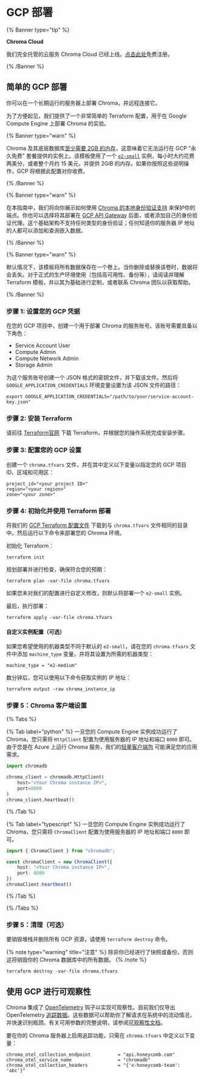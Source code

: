 # GCP 部署

{% Banner type="tip" %}

**Chroma Cloud**

我们完全托管的云服务 Chroma Cloud 已经上线。[点击此处](https://trychroma.com/signup)免费注册。

{% /Banner %}

## 简单的 GCP 部署

你可以在一个长期运行的服务器上部署 Chroma，并远程连接它。

为了方便起见，我们提供了一个非常简单的 Terraform 配置，用于在 Google Compute Engine 上部署 Chroma 的实验。

{% Banner type="warn" %}

Chroma 及其底层数据库[至少需要 2GB 的内存](./performance#results-summary)，这意味着它无法运行在 GCP "永久免费" 套餐提供的实例上。该模板使用了一个 [`e2-small`](https://cloud.google.com/compute/docs/general-purpose-machines#e2_machine_types) 实例，每小时大约花费两美分，或者整个月约 15 美元，并提供 2GiB 的内存。如果你按照这些说明操作，GCP 将根据此配置对你收费。

{% /Banner %}

{% Banner type="warn" %}

在本指南中，我们将向你展示如何使用 [Chroma 的本地身份验证支持](./gcp#authentication-with-gcp) 来保护你的端点。你也可以选择将其部署在 [GCP API Gateway](https://cloud.google.com/api-gateway/docs) 后面，或者添加自己的身份验证代理。这个基础架构不支持任何类型的身份验证；任何知道你的服务器 IP 地址的人都可以添加和查询嵌入数据。

{% /Banner %}

{% Banner type="warn" %}

默认情况下，该模板将所有数据保存在一个卷上。当你删除或替换该卷时，数据将会丢失。对于正式的生产环境使用（包括高可用性、备份等），请阅读并理解 Terraform 模板，并以其为基础进行定制，或者联系 Chroma 团队以获取帮助。

{% /Banner %}

### 步骤 1: 设置您的 GCP 凭据

在您的 GCP 项目中，创建一个用于部署 Chroma 的服务账号。该账号需要具备以下角色：
* Service Account User
* Compute Admin
* Compute Network Admin
* Storage Admin

为这个服务账号创建一个 JSON 格式的密钥文件，并下载该文件。然后将 `GOOGLE_APPLICATION_CREDENTIALS` 环境变量设置为该 JSON 文件的路径：

```terminal
export GOOGLE_APPLICATION_CREDENTIALS="/path/to/your/service-account-key.json"
```

### 步骤 2: 安装 Terraform

请前往 [Terraform官网](https://developer.hashicorp.com/terraform/install?product_intent=terraform) 下载 Terraform，并根据您的操作系统完成安装步骤。

### 步骤 3: 配置您的 GCP 设置

创建一个 `chroma.tfvars` 文件，并在其中定义以下变量以指定您的 GCP 项目 ID、区域和可用区：

```text
project_id="<your project ID>"
region="<your region>"
zone="<your zone>"
```

### 步骤 4: 初始化并使用 Terraform 部署

将我们的 [GCP Terraform 配置文件](https://github.com/chroma-core/chroma/blob/main/deployments/gcp/main.tf) 下载到与 `chroma.tfvars` 文件相同的目录中。然后运行以下命令来部署您的 Chroma 环境。

初始化 Terraform：
```terminal
terraform init
```

规划部署并进行检查，确保符合您的预期：
```terminal
terraform plan -var-file chroma.tfvars
```
如果您未对我们的配置进行自定义修改，则默认将部署一个 `e2-small` 实例。

最后，执行部署：
```terminal
terraform apply -var-file chroma.tfvars
```

#### 自定义实例配置（可选）

如果您希望使用的机器类型不同于默认的 `e2-small`，请在您的 `chroma.tfvars` 文件中添加 `machine_type` 变量，并将其设置为所需的机器类型：

```text
machine_type = "e2-medium"
```

数分钟后，您可以使用以下命令获取实例的 IP 地址：

```terminal
terraform output -raw chroma_instance_ip
```

### 步骤 5：Chroma 客户端设置
{% Tabs %}

{% Tab label="python" %}
一旦您的 Compute Engine 实例成功运行了 Chroma，您只需将 `HttpClient` 配置为使用服务器的 IP 地址和端口 `8000` 即可。由于您是在 Azure 上运行 Chroma 服务，我们的[轻量客户端包](./python-thin-client) 可能满足您的应用需求。

```python
import chromadb

chroma_client = chromadb.HttpClient(
    host="<Your Chroma instance IP>",
    port=8000
)
chroma_client.heartbeat()
```
{% /Tab %}

{% Tab label="typescript" %}
一旦您的 Compute Engine 实例成功运行了 Chroma，您只需将 `ChromaClient` 配置为使用服务器的 IP 地址和端口 `8000` 即可。

```typescript
import { ChromaClient } from "chromadb";

const chromaClient = new ChromaClient({
    host: "<Your Chroma instance IP>",
    port: 8000
})
chromaClient.heartbeat()
```
{% /Tab %}

{% /Tabs %}

### 步骤 5：清理（可选）

要销毁堆栈并删除所有 GCP 资源，请使用 `terraform destroy` 命令。

{% note type="warning" title="注意" %}
除非你已经进行了快照或备份，否则这将销毁你的 Chroma 数据库中的所有数据。
{% /note %}

```terminal
terraform destroy -var-file chroma.tfvars
```

## 使用 GCP 进行可观察性

Chroma 集成了 [OpenTelemetry](https://opentelemetry.io/) 钩子以实现可观察性。目前我们仅导出 OpenTelemetry [追踪数据](https://opentelemetry.io/docs/concepts/signals/traces/)。这些数据可以帮助你了解请求在系统中的流动情况，并快速识别瓶颈。有关可用参数的完整说明，请参阅[可观察性文档](../administration/observability)。

要在你的 Chroma 服务器上启用追踪功能，只需在 `chroma.tfvars` 中定义以下变量：

```text
chroma_otel_collection_endpoint          = "api.honeycomb.com"
chroma_otel_service_name                 = "chromadb"
chroma_otel_collection_headers           = "{'x-honeycomb-team': 'abc'}"
```